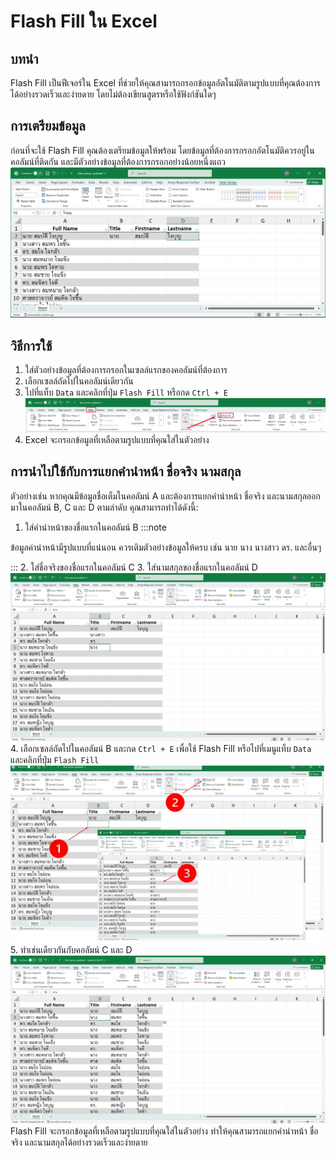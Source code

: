 # Flash Fill ใน Excel

## บทนำ
Flash Fill เป็นฟีเจอร์ใน Excel ที่ช่วยให้คุณสามารถกรอกข้อมูลอัตโนมัติตามรูปแบบที่คุณต้องการได้อย่างรวดเร็วและง่ายดาย โดยไม่ต้องเขียนสูตรหรือใช้ฟังก์ชันใดๆ

## การเตรียมข้อมูล
ก่อนที่จะใช้ Flash Fill คุณต้องเตรียมข้อมูลให้พร้อม โดยข้อมูลที่ต้องการกรอกอัตโนมัติควรอยู่ในคอลัมน์ที่ติดกัน และมีตัวอย่างข้อมูลที่ต้องการกรอกอย่างน้อยหนึ่งแถว
![ExampleData](./flashfill_prepare_data.png)

## วิธีการใช้
1. ใส่ตัวอย่างข้อมูลที่ต้องการกรอกในเซลล์แรกของคอลัมน์ที่ต้องการ
2. เลือกเซลล์ถัดไปในคอลัมน์เดียวกัน
3. ไปที่แท็บ `Data` และคลิกที่ปุ่ม `Flash Fill` หรือกด `Ctrl + E`
![FlashFillMenu](./flashfill_menu.png)
4. Excel จะกรอกข้อมูลที่เหลือตามรูปแบบที่คุณใส่ในตัวอย่าง

## การนำไปใช้กับการแยกคำนำหน้า ชื่อจริง นามสกุล
ตัวอย่างเช่น หากคุณมีข้อมูลชื่อเต็มในคอลัมน์ A และต้องการแยกคำนำหน้า ชื่อจริง และนามสกุลออกมาในคอลัมน์ B, C และ D ตามลำดับ คุณสามารถทำได้ดังนี้:

1. ใส่คำนำหน้าของชื่อแรกในคอลัมน์ B
:::note

ข้อมูลคำนำหน้ามีรูปแบบที่แน่นอน ควรเติมตัวอย่างข้อมูลให้ครบ เช่น นาย นาง นางสาว ดร. และอื่นๆ

:::
2. ใส่ชื่อจริงของชื่อแรกในคอลัมน์ C
3. ใส่นามสกุลของชื่อแรกในคอลัมน์ D
![Step1-3](./flashfill_1-3.png)
4. เลือกเซลล์ถัดไปในคอลัมน์ B และกด `Ctrl + E` เพื่อใช้ Flash Fill หรือไปที่เมนูแท็บ `Data` และคลิกที่ปุ่ม `Flash Fill`
![Step4](./flashfill_4.jpg)
5. ทำเช่นเดียวกันกับคอลัมน์ C และ D
![Step5](./flashfill_5.png)
Flash Fill จะกรอกข้อมูลที่เหลือตามรูปแบบที่คุณใส่ในตัวอย่าง ทำให้คุณสามารถแยกคำนำหน้า ชื่อจริง และนามสกุลได้อย่างรวดเร็วและง่ายดาย